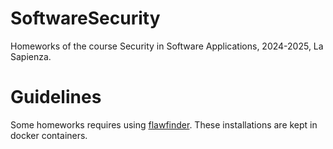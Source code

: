 # SoftwareSecurity
Homeworks of the course Security in Software Applications, 2024-2025, La Sapienza.

# Guidelines

Some homeworks requires using [flawfinder](https://dwheeler.com/flawfinder/). These installations are kept in docker containers.